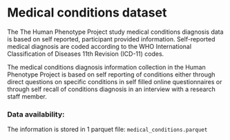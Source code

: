 # Medical conditions dataset  

The The Human Phenotype Project study medical conditions diagnosis data is based on self reported, participant provided information. Self-reported medical diagnosis are coded according to the WHO International Classification of Diseases 11th Revision (ICD-11) codes.

The medical conditions diagnosis information collection in the Human Phenotype Project is based on self reporting of conditions either through direct questions on specific conditions in self filled online questionnaires or through self recall of conditions diagnosis in an interview with a research staff member.  

### Data availability:
The information is stored in 1 parquet file: `medical_conditions.parquet`